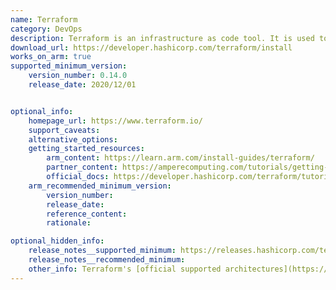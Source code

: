 ```yaml
---
name: Terraform
category: DevOps
description: Terraform is an infrastructure as code tool. It is used to automate cloud infrastructure.
download_url: https://developer.hashicorp.com/terraform/install
works_on_arm: true
supported_minimum_version:
    version_number: 0.14.0
    release_date: 2020/12/01


optional_info:
    homepage_url: https://www.terraform.io/
    support_caveats:
    alternative_options:
    getting_started_resources:
        arm_content: https://learn.arm.com/install-guides/terraform/
        partner_content: https://amperecomputing.com/tutorials/getting-started-on-azure-ampere-VMs-with-Debian-using-Terraform
        official_docs: https://developer.hashicorp.com/terraform/tutorials/aws-get-started/install-cli
    arm_recommended_minimum_version:
        version_number:
        release_date:
        reference_content:
        rationale:

optional_hidden_info:
    release_notes__supported_minimum: https://releases.hashicorp.com/terraform/0.14.0/
    release_notes__recommended_minimum:
    other_info: Terraform's [official supported architectures](https://developer.hashicorp.com/terraform/cli/install/apt#supported-architectures) page still shows no support for arm64. They are releasing pre-compiled binary for arm64 as per the [issue](https://github.com/hashicorp/terraform/issues/14474). However, v0.14.0 is the official support for linux_arm64 as mentioned in the issue.
---
```

